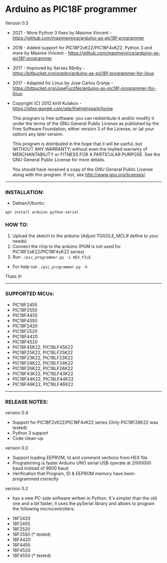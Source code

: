 ﻿# Arduino as PIC18F programmer

Version 0.5

* 2021 - More Python 3 fixes by Maxime Vincent - https://github.com/maximevince/arduino-as-pic18f-programmer
* 2019 - Added support for PIC18F2xK22/PIC18F4xK22, Python 3 and more by Maxime Vincent - https://github.com/maximevince/arduino-as-pic18f-programmer
* 2017 - Improved by Xerxes Rånby - https://bitbucket.org/xranby/arduino-as-pic18f-programmer-for-linux
* 2017 - Adapted for Linux by Jose Carlos Granja - https://bitbucket.org/JoseFuzzNo/arduino-as-pic18f-programmer-for-linux
* Copyright (C) 2012  kirill Kulakov - https://sites.google.com/site/thehighspark/home

    This program is free software: you can redistribute it and/or modify
    it under the terms of the GNU General Public License as published by
    the Free Software Foundation, either version 3 of the License, or
    (at your option) any later version.

    This program is distributed in the hope that it will be useful,
    but WITHOUT ANY WARRANTY; without even the implied warranty of
    MERCHANTABILITY or FITNESS FOR A PARTICULAR PURPOSE.  See the
    GNU General Public License for more details.

    You should have received a copy of the GNU General Public License
    along with this program.  If not, see <http://www.gnu.org/licenses/>.

----------------------------------------------------------------

### INSTALLATION:

- Debian/Ubuntu: 
```
apt install arduino python-serial
```

### HOW TO:

1. Upload the sketch to the arduino (Adjust TOGGLE_MCLR define to your needs)
2. Connect the chip to the arduino (PGM is not used for PIC18F2xK22/PIC18F4xK22 series)
3. Run `./pic_programmer.py -i HEX_FILE`

* For help run `./pic_programmer.py -h`

Thats it!

----------------------------------------------------------------

### SUPPORTED MCUs:

 * PIC18F2455
 * PIC18F2550
 * PIC18F4455
 * PIC18F4550
 * PIC18F2420
 * PIC18F2520
 * PIC18F4420
 * PIC18F4520
 * PIC18F45K22,  PIC18LF45K22
 * PIC18F25K22,  PIC18LF25K22
 * PIC18F23K22,  PIC18LF23K22
 * PIC18F24K22,  PIC18LF24K22
 * PIC18F26K22,  PIC18LF26K22
 * PIC18F43K22,  PIC18LF43K22
 * PIC18F44K22,  PIC18LF44K22
 * PIC18F46K22,  PIC18LF46K22

----------------------------------------------------------------

### RELEASE NOTES:

version 0.4
 - Support for PIC18F2xK22/PIC18F4xK22 series (Only PIC18F26K22 was tested)
 - Python 3 support
 - Code clean-up

version 0.3
 - Support loading EEPROM, Id and comment sections from HEX file.
 - Programming is faster
   Arduino UNO serial USB operate at 2000000 baud instead of 9600 baud
 - Verification that Program, ID & EEPROM memory have been programmed correctly

version 0.2
 - has a new PC-side software written in Python. It's simpler than the old one and a bit faster, it uses the pySerial library and allows to program the following microcontrollers:
 * 	18F2420
 * 	18F2455
 * 	18F2520
 * 	18F2550 (* tested)
 * 	18F4420
 * 	18F4455
 * 	18F4520
 * 	18F4550 (* tested)

